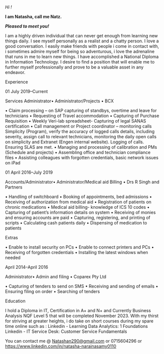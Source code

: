 
*Hi !*

**I am Natasha, call me Natz.**

***Pleased to meet you!***

I am a highly driven individual that can never get enough from learning new things daily. I see myself personally as a realist and a chatty person. I love a good conversation. I easily make friends with people i come in contact with, i sometimes admire myself for being so adventurous, i love the adrenaline that runs in me to learn new things. I have accomplished a National Diploma in Information Technology.  I desire to find a position that will enable me to further myself professionally and prove to be a valuable asset in any endeavor. 


Experience

01 July 2019–Current

Services Administrator• Administrator/Projects • BCX

•	Claim processing – on SAP capturing of standbys, overtime and leave for technicians 
•	Requesting of Travel accommodation 
•	Capturing of Purchase Requisition 
•	Weekly Veri-lab spreadsheet- Capturing of legal SANAS certification
•	Call management or Project coordinator – monitoring calls Simplicity (Program), verify the accuracy of logged calls details, including severity, assign call to relevant technicians, monitoring the daily open calls on simplicity and Extranet (Engen internal website). Logging of calls. Ensuring SLAS are met.
•	Managing and processing of calibration and PMs (Schedule and projects)
•	Assembling office and technician compliance files 
•	Assisting colleagues with forgotten credentials, basic network issues on iPad

01 April 2016–July 2019

Accounts/Administrator• Administrator/Medical aid Billing • Drs R Singh and Partners

•	Handling of switchboard
•	Booking of appointments, bed admissions
•	Receiving of authorization from medical aid
•	Registration of patients on chronic medications
•	Medical aid billing- knowledge of ICS 10 codes 
•	Capturing of patient’s information details on system
•	Receiving of monies and ensuring accounts are paid
•	Capturing, registering, and printing of scripts
•	Calculating cash patients daily
•	Dispensing of medication to patients

Extras

•	Enable to install security on PCs 
•	Enable to connect printers and PCs
•	Receiving of forgotten credentials
•	Installing the latest windows when needed

April 2014–April 2016

Administrator• Admin and filing • Coparex Pty Ltd

•	Capturing of tenders to send on SMS
•	Receiving and sending of emails
•	Ensuring filing on order
•	Searching of tenders

Education

I hold a Diploma in IT, Certification in A+ and N+ and Currently Business Analysis NQF Level 5 that will be completed November 2023.
With my thirst for striving at greater heights, i do take on short courses during my spare time online such as :
Linkedin - Learning Data Analytics: 1 Foundations
Linkedin - IT Service Desk: Customer Service Fundamentals




You can contact me @ Natashan290@gmail.com or 0715604296 or https://www.linkedin.com/in/natasha-narainasamy0110

